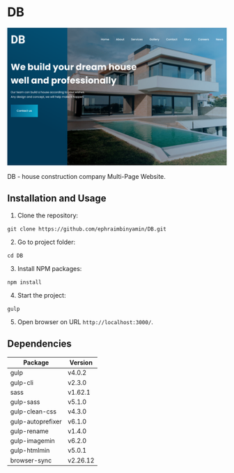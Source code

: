 # DB

![preview](./dist/img/preview.png)

DB - house construction company Multi-Page Website.

## Installation and Usage

1. Clone the repository:
```
git clone https://github.com/ephraimbinyamin/DB.git
```

2. Go to project folder:
```
cd DB
```

3. Install NPM packages:
```
npm install
```

4. Start the project:
```
gulp
```

5. Open browser on URL `http://localhost:3000/`.

## Dependencies

|      Package      |  Version  |
|-------------------|-----------|
| gulp              | v4.0.2    |
| gulp-cli          | v2.3.0    |
| sass              | v1.62.1   |
| gulp-sass         | v5.1.0    |
| gulp-clean-css    | v4.3.0    |
| gulp-autoprefixer | v6.1.0    |
| gulp-rename       | v1.4.0    |
| gulp-imagemin     | v6.2.0    |
| gulp-htmlmin      | v5.0.1    |
| browser-sync      | v2.26.12  |

